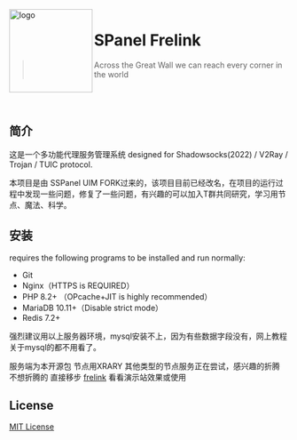 <img src="public/images/logo_48x48.png" alt="logo" width="150" height="150" align="left" />

<h1>SPanel Frelink</h1>

> Across the Great Wall we can reach every corner in the world

<br>
<br>

## 简介

这是一个多功能代理服务管理系统 designed for Shadowsocks(2022) / V2Ray / Trojan / TUIC protocol.

本项目是由 SSPanel UIM FORK过来的，该项目目前已经改名，在项目的运行过程中发现一些问题，修复了一些问题，有兴趣的可以加入T群共同研究，学习用节点、魔法、科学。

## 安装

requires the following programs to be installed and run normally:

- Git
- Nginx（HTTPS is REQUIRED）
- PHP 8.2+ （OPcache+JIT is highly recommended）
- MariaDB 10.11+（Disable strict mode）
- Redis 7.2+

强烈建议用以上服务器环境，mysql安装不上，因为有些数据字段没有，网上教程关于mysql的都不用看了。

服务端为本开源包 节点用XRARY  其他类型的节点服务正在尝试，感兴趣的折腾 不想折腾的 直接移步 <a href="https://www.frelink.top">frelink</a> 看看演示站效果或使用

## License

[MIT License](blob/dev/LICENSE)
